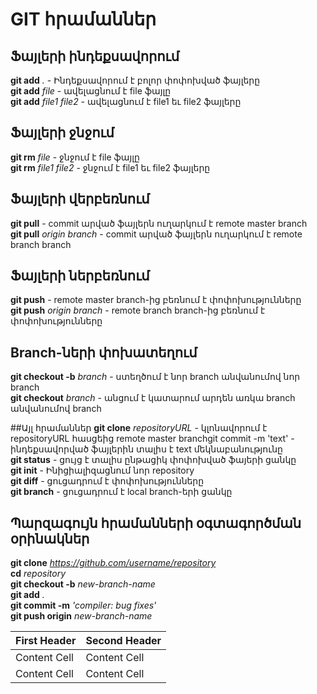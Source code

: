 # GIT հրամաններ

## Ֆայլերի ինդեքսավորում
**git add** *.*			- Ինդեքսավորում է բոլոր փոփոխված ֆայլերը  
**git add** *file*			- ավելացնում է file ֆայլը  
**git add** *file1* *file2*		- ավելացնում է file1 եւ file2 ֆայլերը  

## Ֆայլերի ջնջում
**git rm** *file*			- ջնջում է file ֆայլը  
**git rm** *file1* *file2*			- ջնջում է file1 եւ file2 ֆայլերը  

## Ֆայլերի վերբեռնում
**git pull**				- commit արված ֆայլերն ուղարկում է remote master branch  
**git pull** *origin* *branch*	 	- commit արված ֆայլերն ուղարկում է remote branch branch  

## Ֆայլերի ներբեռնում
**git push**			- remote master branch-ից բեռնում է փոփոխությունները  
**git push** *origin* *branch*		- remote branch branch-ից բեռնում է փոփոխությունները  

## Branch-ների փոխատեղում
**git checkout -b** *branch*		- ստեղծում է նոր branch անվանումով նոր branch  
**git checkout** *branch*		- անցում է կատարում արդեն առկա branch անվանումով branch  

##Այլ հրամաններ
**git clone** *repositoryURL*	- կլոնավորում է repositoryURL հասցեից remote master branchgit commit -m 'text'		- ինդեքսավորված ֆայլերին տալիս է text մեկնաբանությունը  
**git status**			- ցույց է տալիս ընթացիկ փոփոխված ֆայերի ցանկը  
**git init**				- Ինիցիալիզացնում նոր repository  
**git diff**				- ցուցադրում է փոփոխությունները  
**git branch**			- ցուցադրում է local branch-երի ցանկը  

## Պարզագույն հրամանների օգտագործման օրինակներ
**git clone** *https://github.com/username/repository*  
**cd** *repository*  
**git checkout -b** *new-branch-name*  
**git add** *.*   
**git commit -m** *'compiler: bug fixes'*  
**git push origin** *new-branch-name*  

First Header  | Second Header
------------- | -------------
Content Cell  | Content Cell
Content Cell  | Content Cell
